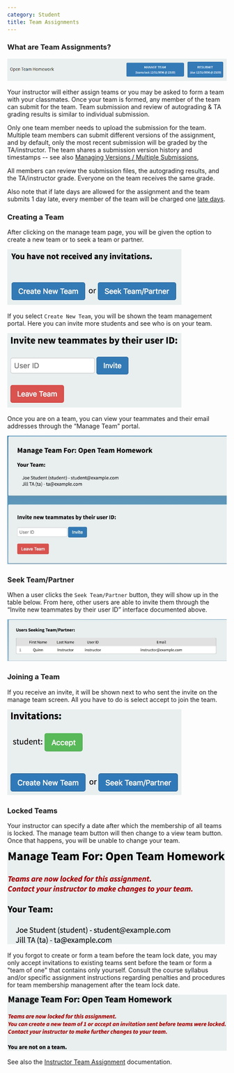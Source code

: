 ```yaml
---
category: Student
title: Team Assignments
---
```


### What are Team Assignments?

![](/images/team_navigation.png)

Your instructor will either assign teams or you may be asked to form a
team with your classmates.  Once your team is formed, any member of
the team can submit for the team.  Team submission and review of
autograding & TA grading results is similar to individual submission.

Only one team member needs to upload the submission for the team.
Multiple team members can submit different versions of the assignment,
and by default, only the most recent submission will be graded by the
TA/instructor.  The team shares a submission version history and
timestamps --
see also [Managing Versions / Multiple Submissions](managing_versions.md),

All members can review the submission files, the autograding results,
and the TA/instructor grade.  Everyone on the team receives
the same grade.

Also note that if late days are allowed for the assignment and the
team submits 1 day late, every member of the team will be charged one
[late days](late_days.md).



### Creating a Team

After clicking on the manage team page, you will be given the option
to create a new team or to seek a team or partner.

![](/images/team_invitations.png)

If you select ```Create New Team```, you will be shown the team
management portal. Here you can invite more students and see who is on
your team.

![](/images/team_invite.png)

Once you are on a team, you can view your teammates and their email
addresses through the “Manage Team” portal.

![](/images/team_manage.png)

### Seek Team/Partner

When a user clicks the ```Seek Team/Partner``` button, they will show
up in the table below. From here, other users are able to invite them
through the “Invite new teammates by their user ID” interface
documented above.

![](/images/team_seeking.png)

### Joining a Team

If you receive an invite, it will be shown next to who sent the invite
on the manage team screen. All you have to do is select accept to join
the team.

![](/images/team_invitations_2.png)


### Locked Teams

Your instructor can specify a date after which the membership of all
teams is locked. The manage team button will then change to a view
team button. Once that happens, you will be unable to change your
team.

![](/images/team_manage_2.png)

If you forgot to create or form a team before the team lock date, you
may only accept invitations to existing teams sent before the team or
form a "team of one" that contains only yourself.  Consult the course
syllabus and/or specific assignment instructions regarding penalties
and procedures for team membership management after the team lock
date.

![](/images/team_manage_3.png)


See also the [Instructor Team Assignment](../instructor/team_assignment.md) documentation.